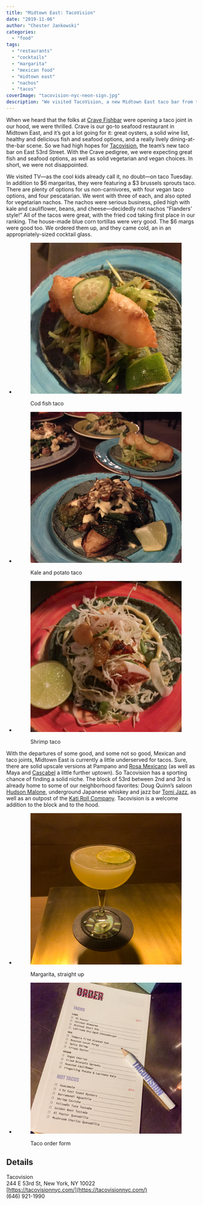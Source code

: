 ```yaml
---
title: "Midtown East: TacoVision"
date: "2019-11-06"
author: "Chester Jankowski"
categories: 
  - "food"
tags: 
  - "restaurants"
  - "cocktails"
  - "margarita"
  - "mexican food"
  - "midtown east"
  - "nachos"
  - "tacos"
coverImage: "tacovision-nyc-neon-sign.jpg"
description: "We visited TacoVision, a new Midtown East taco bar from the team at Crave Fishbar."
---
```


When we heard that the folks at [Crave Fishbar](https://cravefishbar.com/) were opening a taco joint in our hood, we were thrilled. Crave is our go-to seafood restaurant in Midtown East, and it’s got a lot going for it: great oysters, a solid wine list, healthy and delicious fish and seafood options, and a really lively dining-at-the-bar scene. So we had high hopes for [Tacovision](https://tacovisionnyc.com/), the team’s new taco bar on East 53rd Street. With the Crave pedigree, we were expecting great fish and seafood options, as well as solid vegetarian and vegan choices. In short, we were not disappointed.

We visited TV—as the cool kids already call it, no doubt—on taco Tuesday. In addition to $6 margaritas, they were featuring a $3 brussels sprouts taco. There are plenty of options for us non-carnivores, with four vegan taco options, and four pescatarian. We went with three of each, and also opted for vegetarian nachos. The nachos were serious business, piled high with kale and cauliflower, beans, and cheese—decidedly not nachos “Flanders’ style!” All of the tacos were great, with the fried cod taking first place in our ranking. The house-made blue corn tortillas were very good. The $6 margs were good too. We ordered them up, and they came cold, an in an appropriately-sized cocktail glass.

- <figure>
    
    ![Cod fish taco at Tacovision in Midtown East, NYC.](images/cod-taco-tacovision-midtown-east-nyc.jpg)
    
    <figcaption>
    
    Cod fish taco
    
    </figcaption>
    
    </figure>
    
- <figure>
    
    ![Kale and potato taco at Tacovision in Midtown East, NYC.](images/kale-and-potato-taco-tacovision-midtown-east-nyc.jpg)
    
    <figcaption>
    
    Kale and potato taco
    
    </figcaption>
    
    </figure>
    
- <figure>
    
    ![Shrimp taco at Tacovision in Midtown East, NYC.](images/shrimp-taco-tacovision-nyc-midtown-east.jpg)
    
    <figcaption>
    
    Shrimp taco
    
    </figcaption>
    
    </figure>
    

With the departures of some good, and some not so good, Mexican and taco joints, Midtown East is currently a little underserved for tacos. Sure, there are solid upscale versions at Pampano and [Rosa Mexicano](https://www.rosamexicano.com/) (as well as Maya and [Cascabel](https://nyctacos.com/) a little further uptown). So Tacovision has a sporting chance of finding a solid niche. The block of 53rd between 2nd and 3rd is already home to some of our neighborhood favorites: Doug Quinn’s saloon [Hudson Malone](http://www.hudsonmalone.com/), underground Japanese whiskey and jazz bar [Tomi Jazz](https://www.tomijazz.com/), as well as an outpost of the [Kati Roll Company](https://www.thekatirollcompany.com/). Tacovision is a welcome addition to the block and to the hood.

- <figure>
    
    ![Margarita cocktail at Tacovision, Midotwn East, NYC.](images/margarita-cocktail-tacovision-midtown-east-nyc.jpg)
    
    <figcaption>
    
    Margarita, straight up
    
    </figcaption>
    
    </figure>
    
- <figure>
    
    ![Taco order form at Tacovision, Midtown East, NYC.](images/taco-order-form-tacovision-midtown-east-nyc.jpg)
    
    <figcaption>
    
    Taco order form
    
    </figcaption>
    
    </figure>
    

## Details

Tacovision  
244 E 53rd St, New York, NY 10022  
[https://tacovisionnyc.com/](https://tacovisionnyc.com/)  
(646) 921-1990
